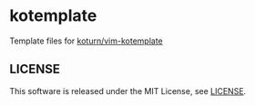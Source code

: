 kotemplate
==========

Template files for [koturn/vim-kotemplate](https://github.com/koturn/vim-kotemplate)


## LICENSE

This software is released under the MIT License, see [LICENSE](LICENSE).

